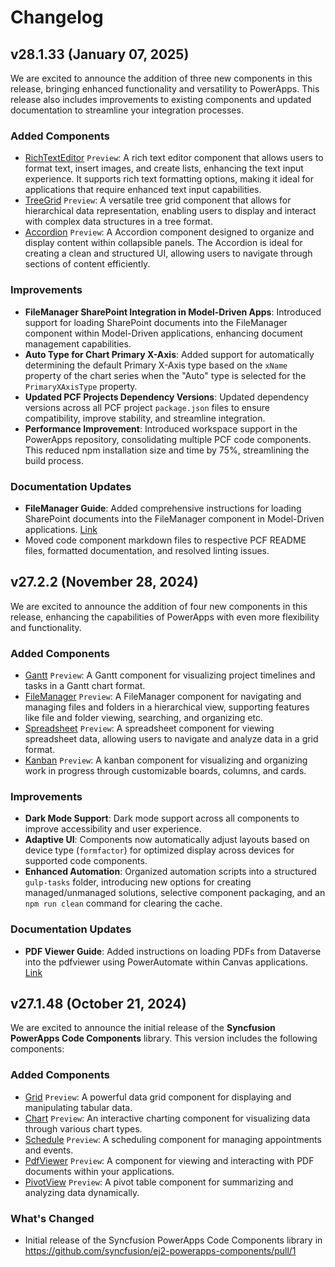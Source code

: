 # Changelog

## v28.1.33 (January 07, 2025)

We are excited to announce the addition of three new components in this release, bringing enhanced functionality and versatility to PowerApps. This release also includes improvements to existing components and updated documentation to streamline your integration processes.

### Added Components

- [RichTextEditor](components/richtexteditor) `Preview`: A rich text editor component that allows users to format text, insert images, and create lists, enhancing the text input experience. It supports rich text formatting options, making it ideal for applications that require enhanced text input capabilities.
- [TreeGrid](components/treegrid) `Preview`: A versatile tree grid component that allows for hierarchical data representation, enabling users to display and interact with complex data structures in a tree format.
- [Accordion](components/accordion) `Preview`: A Accordion component designed to organize and display content within collapsible panels. The Accordion is ideal for creating a clean and structured UI, allowing users to navigate through sections of content efficiently.

### Improvements

- **FileManager SharePoint Integration in Model-Driven Apps**: Introduced support for loading SharePoint documents into the FileManager component within Model-Driven applications, enhancing document management capabilities.
- **Auto Type for Chart Primary X-Axis**: Added support for automatically determining the default Primary X-Axis type based on the `xName` property of the chart series when the "Auto" type is selected for the `PrimaryXAxisType` property.
- **Updated PCF Projects Dependency Versions**: Updated dependency versions across all PCF project `package.json` files to ensure compatibility, improve stability, and streamline integration.
- **Performance Improvement**: Introduced workspace support in the PowerApps repository, consolidating multiple PCF code components. This reduced npm installation size and time by 75%, streamlining the build process.

### Documentation Updates

- **FileManager Guide**: Added comprehensive instructions for loading SharePoint documents into the FileManager component in Model-Driven applications. [Link](./docs/filemanager/how-to-load-sharepoint-document-in-filemanager.md)
- Moved code component markdown files to respective PCF README files, formatted documentation, and resolved linting issues.

## v27.2.2 (November 28, 2024)

We are excited to announce the addition of four new components in this release, enhancing the capabilities of PowerApps with even more flexibility and functionality.

### Added Components

- [Gantt](components/gantt) `Preview`: A Gantt component for visualizing project timelines and tasks in a Gantt chart format.
- [FileManager](components/filemanager) `Preview`: A FileManager component for navigating and managing files and folders in a hierarchical view, supporting features like file and folder viewing, searching, and organizing etc.
- [Spreadsheet](components/spreadsheet) `Preview`: A spreadsheet component for viewing spreadsheet data, allowing users to navigate and analyze data in a grid format.
- [Kanban](components/kanban) `Preview`: A kanban component for visualizing and organizing work in progress through customizable boards, columns, and cards.

### Improvements

- **Dark Mode Support**: Dark mode support across all components to improve accessibility and user experience.
- **Adaptive UI**: Components now automatically adjust layouts based on device type (`formfactor`) for optimized display across devices for supported code components.
- **Enhanced Automation**: Organized automation scripts into a structured `gulp-tasks` folder, introducing new options for creating managed/unmanaged solutions, selective component packaging, and an `npm run clean` command for clearing the cache.

### Documentation Updates

- **PDF Viewer Guide**: Added instructions on loading PDFs from Dataverse into the pdfviewer using PowerAutomate within Canvas applications. [Link](./docs/pdfviewer/how-to-load-dataverse-file-in-pdfviewer.md)

## v27.1.48 (October 21, 2024)

We are excited to announce the initial release of the **Syncfusion PowerApps Code Components** library. This version includes the following components:

### Added Components

- [Grid](components/grids) `Preview`:  A powerful data grid component for displaying and manipulating tabular data.
- [Chart](components/charts) `Preview`: An interactive charting component for visualizing data through various chart types.
- [Schedule](components/schedule) `Preview`: A scheduling component for managing appointments and events.
- [PdfViewer](components/pdfviewer) `Preview`: A component for viewing and interacting with PDF documents within your applications.
- [PivotView](components/pivotview) `Preview`: A pivot table component for summarizing and analyzing data dynamically.

### What's Changed

- Initial release of the Syncfusion PowerApps Code Components library in <https://github.com/syncfusion/ej2-powerapps-components/pull/1>
